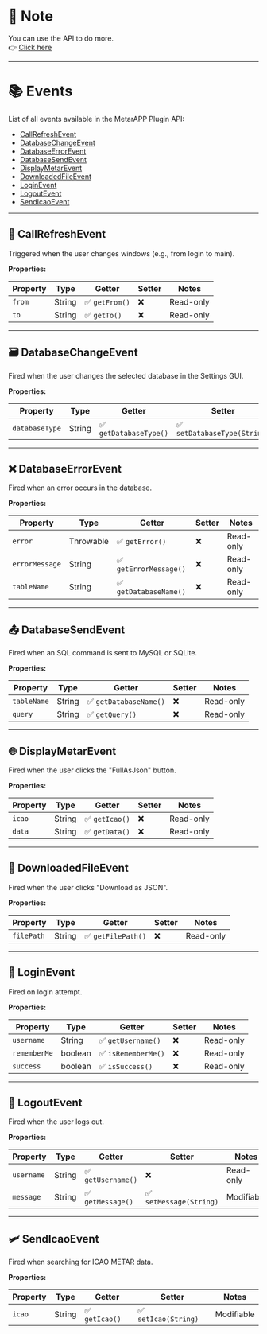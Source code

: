 # 📘 Note

You can use the API to do more.  
👉 [Click here](https://github.com/frame-dev/MetarAPP/blob/master/documents/api_explanation.md)

---

# 📚 Events

List of all events available in the MetarAPP Plugin API:

- [CallRefreshEvent](#callrefreshevent)
- [DatabaseChangeEvent](#databasechangeevent)
- [DatabaseErrorEvent](#databaseerrorevent)
- [DatabaseSendEvent](#databasesendevent)
- [DisplayMetarEvent](#displaymetarevent)
- [DownloadedFileEvent](#downloadedfileevent)
- [LoginEvent](#loginevent)
- [LogoutEvent](#logoutevent)
- [SendIcaoEvent](#sendicaoevent)

---

## 🔄 CallRefreshEvent

Triggered when the user changes windows (e.g., from login to main).

**Properties:**

| Property | Type   | Getter       | Setter       | Notes     |
|----------|--------|--------------|--------------|-----------|
| `from`   | String | ✅ `getFrom()` | ❌            | Read-only |
| `to`     | String | ✅ `getTo()`   | ❌            | Read-only |

---

## 🗃️ DatabaseChangeEvent

Fired when the user changes the selected database in the Settings GUI.

**Properties:**

| Property       | Type   | Getter             | Setter             | Notes         |
|----------------|--------|--------------------|--------------------|---------------|
| `databaseType` | String | ✅ `getDatabaseType()` | ✅ `setDatabaseType(String)` | Modifiable |

---

## ❌ DatabaseErrorEvent

Fired when an error occurs in the database.

**Properties:**

| Property       | Type      | Getter              | Setter | Notes     |
|----------------|-----------|---------------------|--------|-----------|
| `error`        | Throwable | ✅ `getError()`      | ❌      | Read-only |
| `errorMessage` | String    | ✅ `getErrorMessage()`| ❌      | Read-only |
| `tableName`    | String    | ✅ `getDatabaseName()`| ❌      | Read-only |

---

## 📤 DatabaseSendEvent

Fired when an SQL command is sent to MySQL or SQLite.

**Properties:**

| Property    | Type   | Getter             | Setter | Notes     |
|-------------|--------|--------------------|--------|-----------|
| `tableName` | String | ✅ `getDatabaseName()` | ❌      | Read-only |
| `query`     | String | ✅ `getQuery()`     | ❌      | Read-only |

---

## 🌐 DisplayMetarEvent

Fired when the user clicks the "FullAsJson" button.

**Properties:**

| Property | Type   | Getter      | Setter | Notes     |
|----------|--------|-------------|--------|-----------|
| `icao`   | String | ✅ `getIcao()` | ❌      | Read-only |
| `data`   | String | ✅ `getData()` | ❌      | Read-only |

---

## 📁 DownloadedFileEvent

Fired when the user clicks "Download as JSON".

**Properties:**

| Property   | Type   | Getter          | Setter | Notes     |
|------------|--------|-----------------|--------|-----------|
| `filePath` | String | ✅ `getFilePath()` | ❌      | Read-only |

---

## 🔐 LoginEvent

Fired on login attempt.

**Properties:**

| Property    | Type     | Getter             | Setter | Notes     |
|-------------|----------|--------------------|--------|-----------|
| `username`  | String   | ✅ `getUsername()`  | ❌      | Read-only |
| `rememberMe`| boolean  | ✅ `isRememberMe()` | ❌      | Read-only |
| `success`   | boolean  | ✅ `isSuccess()`    | ❌      | Read-only |

---

## 🚪 LogoutEvent

Fired when the user logs out.

**Properties:**

| Property  | Type   | Getter         | Setter            | Notes               |
|-----------|--------|----------------|-------------------|---------------------|
| `username`| String | ✅ `getUsername()` | ❌               | Read-only           |
| `message` | String | ✅ `getMessage()`  | ✅ `setMessage(String)` | Modifiable |

---

## 🛩️ SendIcaoEvent

Fired when searching for ICAO METAR data.

**Properties:**

| Property | Type   | Getter      | Setter             | Notes       |
|----------|--------|-------------|--------------------|-------------|
| `icao`   | String | ✅ `getIcao()` | ✅ `setIcao(String)` | Modifiable |